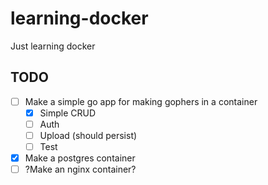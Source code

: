 # learning-docker
Just learning docker

## TODO

- [ ] Make a simple go app for making gophers in a container
  - [x] Simple CRUD
  - [ ] Auth
  - [ ] Upload (should persist)
  - [ ] Test
- [x] Make a postgres container
- [ ] ?Make an nginx container?
